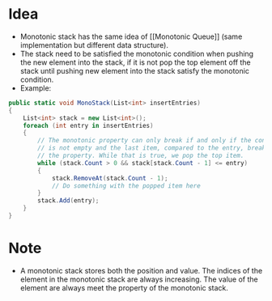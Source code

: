 # Idea
- Monotonic stack has the same idea of [[Monotonic Queue]] (same implementation but different data structure).
- The stack need to be satisfied the monotonic condition when pushing the new element into the stack, if it is not pop the top element off the stack until pushing new element into the stack satisfy the monotonic condition.
- Example:
```c#
public static void MonoStack(List<int> insertEntries)
{
    List<int> stack = new List<int>();
    foreach (int entry in insertEntries)
    {
        // The monotonic property can only break if and only if the container
        // is not empty and the last item, compared to the entry, breaks
        // the property. While that is true, we pop the top item.
        while (stack.Count > 0 && stack[stack.Count - 1] <= entry)
        {
            stack.RemoveAt(stack.Count - 1);
            // Do something with the popped item here
        }
        stack.Add(entry);
    }
}
```
# Note
- A monotonic stack stores both the position and value. The indices of the element in the monotonic stack are always increasing. The value of the element are always meet the property of the monotonic stack.